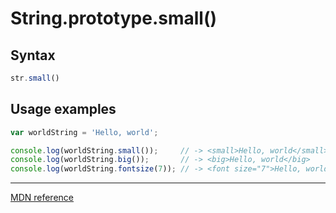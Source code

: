 # String.prototype.small()

## Syntax

```js
str.small()
```

## Usage examples

```js
var worldString = 'Hello, world';

console.log(worldString.small());     // -> <small>Hello, world</small>
console.log(worldString.big());       // -> <big>Hello, world</big>
console.log(worldString.fontsize(7)); // -> <font size="7">Hello, world</fontsize>
```

---

[MDN reference](https://developer.mozilla.org/en-US/docs/Web/JavaScript/Reference/Global_Objects/String/small)
